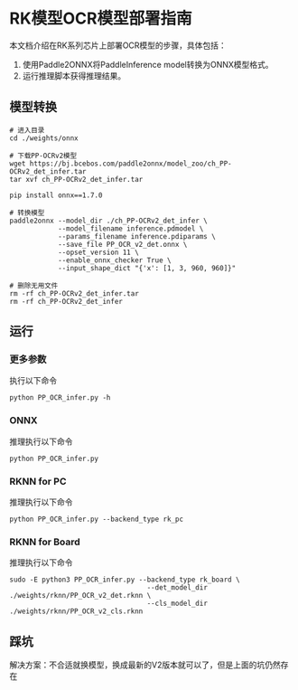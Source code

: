 # RK模型OCR模型部署指南
本文档介绍在RK系列芯片上部署OCR模型的步骤，具体包括：
1. 使用Paddle2ONNX将PaddleInference model转换为ONNX模型格式。 
2. 运行推理脚本获得推理结果。

## 模型转换
```text
# 进入目录
cd ./weights/onnx

# 下载PP-OCRv2模型
wget https://bj.bcebos.com/paddle2onnx/model_zoo/ch_PP-OCRv2_det_infer.tar
tar xvf ch_PP-OCRv2_det_infer.tar

pip install onnx==1.7.0

# 转换模型
paddle2onnx --model_dir ./ch_PP-OCRv2_det_infer \
            --model_filename inference.pdmodel \
            --params_filename inference.pdiparams \
            --save_file PP_OCR_v2_det.onnx \
            --opset_version 11 \
            --enable_onnx_checker True \
            --input_shape_dict "{'x': [1, 3, 960, 960]}"
            
# 删除无用文件
rm -rf ch_PP-OCRv2_det_infer.tar
rm -rf ch_PP-OCRv2_det_infer
```

## 运行
### 更多参数
执行以下命令
```text
python PP_OCR_infer.py -h
```
### ONNX
推理执行以下命令
```text
python PP_OCR_infer.py
```

### RKNN for PC
推理执行以下命令
```text
python PP_OCR_infer.py --backend_type rk_pc
```

### RKNN for Board
推理执行以下命令
```text
sudo -E python3 PP_OCR_infer.py --backend_type rk_board \
                                  --det_model_dir ./weights/rknn/PP_OCR_v2_det.rknn \
                                  --cls_model_dir ./weights/rknn/PP_OCR_v2_cls.rknn 
```

## 踩坑

解决方案：不合适就换模型，换成最新的V2版本就可以了，但是上面的坑仍然存在
